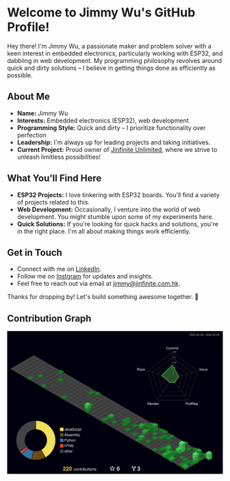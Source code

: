 # Welcome to Jimmy Wu's GitHub Profile!

Hey there! I'm Jimmy Wu, a passionate maker and problem solver with a keen interest in embedded electronics, particularly working with ESP32, and dabbling in web development. My programming philosophy revolves around quick and dirty solutions – I believe in getting things done as efficiently as possible.

## About Me

- **Name:** Jimmy Wu
- **Interests:** Embedded electronics (ESP32), web development
- **Programming Style:** Quick and dirty – I prioritize functionality over perfection
- **Leadership:** I'm always up for leading projects and taking initiatives.
- **Current Project:** Proud owner of [Jinfinite Unlimited](jinfinite.com.hk), where we strive to unleash limitless possibilities!

## What You'll Find Here

- **ESP32 Projects:** I love tinkering with ESP32 boards. You'll find a variety of projects related to this.
- **Web Development:** Occasionally, I venture into the world of web development. You might stumble upon some of my experiments here.
- **Quick Solutions:** If you're looking for quick hacks and solutions, you're in the right place. I'm all about making things work efficiently.

## Get in Touch

- Connect with me on [LinkedIn](https://www.linkedin.com/in/jimmy-wu-unlimited/).
- Follow me on [Instgram](https://www.instagram.com/jimmy_wu_mku/) for updates and insights.
- Feel free to reach out via email at [jimmy@jinfinite.com.hk](mailto:jimmy@jinfinite.com.hk).

Thanks for dropping by! Let's build something awesome together. 🚀

## Contribution Graph

![](./profile-3d-contrib/profile-night-green.svg)
